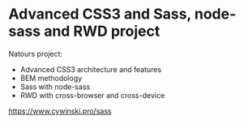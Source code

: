 # Advanced CSS3 and Sass, node-sass and RWD project

Natours project:

- Advanced CSS3 architecture and features
- BEM methodology
- Sass with node-sass
- RWD with cross-browser and cross-device

https://www.cywinski.pro/sass
